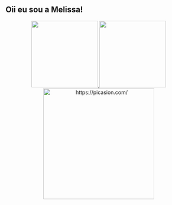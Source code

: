 ## Oii eu sou a Melissa!

<div align="center">
  <a href="https://github.com/rafaballerini">
  <img height="180em" src="https://github-readme-stats.vercel.app/api?username=melissatonon&show_icons=true&theme=dracula&include_all_commits=true&count_private=true"/>
  <img height="180em" src="https://github-readme-stats.vercel.app/api/top-langs/?username=melissatonon&layout=compact&langs_count=7&theme=dracula"/>
</div>
  
  <div align="center">
  <a href="https://picasion.com/"><img src="https://i.picasion.com/pic91/479da148bbe4c2786430c7322b114f2a.gif" width="300" height="300" border="0" alt="https://picasion.com/" /></a><br /><a href="https://picasion.com/"
  <div>
    

